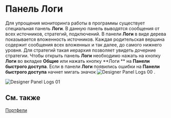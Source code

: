 # Панель Логи

Для упрощения мониторинга работы в программы существует специальная панель **Логи**. В данную панель выводятся сообщения от всех источников, стратегий, подключений. В панели **Логи** в виде дерева показывается вложенность источников. Каждая родительская вершина содержит сообщения всех вложенных и так далее, до самого нижнего уровня. Для стратегий такая иерархия позволяет увидеть дочерние стратегии. Чтобы открыть панель **Логи** необходимо нажать на кнопку **Логи** во вкладке **Общие** или нажать кнопку **Логи ** на **Панели быстрого доступа**. Если в панели **Логи** появились ошибки на **Панели быстрого доступа** начнет мигать значок ![Designer Panel Logs 00](~/images/Designer_Panel_Logs_00.png) .

![Designer Panel Logs 01](~/images/Designer_Panel_Logs_01.png)

## См. также

[Портфели](Designer_Panel_Portfolios.md)
